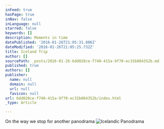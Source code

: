 ```yaml
---
inFeed: true
hasPage: true
inNav: false
inLanguage: null
starred: false
keywords: []
description: Moments in time
datePublished: '2016-01-26T21:05:31.806Z'
dateModified: '2016-01-26T21:05:25.732Z'
title: Iceland Trip
author: []
sourcePath: _posts/2016-01-26-6dd028ce-f740-415a-9f70-ec31b804352b.md
published: true
authors: []
publisher:
  name: null
  domain: null
  url: null
  favicon: null
url: 6dd028ce-f740-415a-9f70-ec31b804352b/index.html
_type: Article

---
```

On the way we stop for another panodrama
![Icelandic Panodrama](https://s3-us-west-2.amazonaws.com/the-grid-img/p/f19a378daf723d567062cb0b3539cb2ac4cfa95b.jpg)